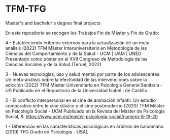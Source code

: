 # TFM-TFG
Master's and bachelor's degree final projects

En este repositorio se recogen los Trabajos Fin de Máster y Fin de Grado:

4 - Estableciendo criterios externos para la actualización de un meta-análisis (2022)
  TFM Máster Interuniversitario en Metodología de las Ciencias del Comportamiento y de la Salud - UCM | UAM | UNED
  Presentado como póster en el XVII Congreso de Metodología de las Ciencias Sociales y de la Salud (Teruel, 2022)

3 - Nuevas tecnologías, uso y salud mental por parte de los adolescentes. Un meta-análisis sobre la efectividad de las intervenciones sobre la adicción (2022)
  TFM Máster Universitario en Psicología General Sanitaria - UI1
  Publicado en el Repositorio de la Universidad Isabel I de Castilla 

2 - El conflicto interpersonal en el cine de animación infantil. Un estudio comparativo entre le cine clásico y el cine postmoderno (2020)
  TFM Máster en Psicología Social - UCM
  Publicado en la Revista del Máster de Psicología Social, 8. https://www.ucm.es/master-psicologia-social/numero-8-19-20

1 - Diferencias en las características psicológicas en árbitros de balonmano (2019)
  TFG Grado en Psicología - USAL
